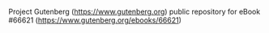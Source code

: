Project Gutenberg (https://www.gutenberg.org) public repository for
eBook #66621 (https://www.gutenberg.org/ebooks/66621)
